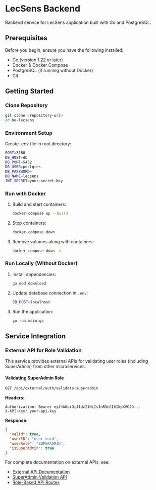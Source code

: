 # LecSens Backend

Backend service for LecSens application built with Go and PostgreSQL.

## Prerequisites

Before you begin, ensure you have the following installed:
- Go (version 1.22 or later)
- Docker & Docker Compose
- PostgreSQL (if running without Docker)
- Git

## Getting Started

### Clone Repository
```bash
git clone <repository-url>
cd be-lecsens
```

### Environment Setup
Create .env file in root directory:
```bash
PORT=3160
DB_HOST=db
DB_PORT=5432
DB_USER=postgres
DB_PASSWORD=
DB_NAME=lecsens
JWT_SECRET=your-secret-key
```

### Run with Docker

1. Build and start containers:
    ```bash
    docker-compose up --build
    ```
2. Stop containers:
    ```bash
    docker-compose down
    ```
3. Remove volumes along with containers:
    ```bash
    docker-compose down -v
    ```

### Run Locally (Without Docker)

1. Install dependencies:
    ```bash
    go mod download
    ```
2. Update database connection in `.env`:
    ```bash
    DB_HOST=localhost
    ```
3. Run the application:
    ```bash
    go run main.go 
    ```

## Service Integration

### External API for Role Validation

This service provides external APIs for validating user roles (including SuperAdmin) from other microservices:

#### Validating SuperAdmin Role

```bash
GET /api/external/auth/validate-superadmin
```

**Headers:**
```
Authorization: Bearer eyJhbGciOiJIUzI1NiIsInR5cCI6IkpXVCJ9...
X-API-Key: your-api-key
```

**Response:**
```json
{
  "valid": true,
  "userID": "user-uuid",
  "userRole": "SUPERADMIN",
  "isSuperAdmin": true
}
```

For complete documentation on external APIs, see:
- [External API Documentation](/docs/external_api_guide.md)
- [SuperAdmin Validation API](/docs/external_api_superadmin_validation.md)
- [Role-Based API Routes](/docs/role_based_api_routes.md)